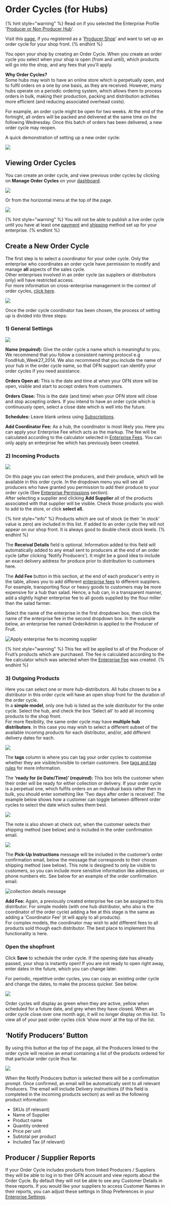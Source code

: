 # Order Cycles \(for Hubs\)

{% hint style="warning" %}
Read on if you selected the Enterprise Profile '[Producer or Non Producer Hub](../../../your-quick-start-on-ofn-given-who-you-are.md#hub)'. 

Visit this [page](order-cycles-for-producers.md), if you registered as a '[Producer Shop](../../../your-quick-start-on-ofn-given-who-you-are.md#shop)' and want to set up an order cycle for your shop front.
{% endhint %}

You open your shop by creating an Order Cycle. When you create an order cycle you select when your shop is open \(from and until\), which products will go into the shop, and any fees that you'll apply.

**Why Order Cycles?**    
Some hubs may wish to have an online store which is perpetually open, and to fulfil orders on a one by one basis, as they are received. However, many hubs operate on a periodic ordering system, which allows them to process orders in bulk, making their production, packing and distribution activities more efficient \(and reducing associated overhead costs\). 

For example, an order cycle might be open for two weeks. At the end of the fortnight, all orders will be packed and delivered at the same time on the following Wednesday. Once this batch of orders has been delivered, a new order cycle may reopen.

A quick demonstration of setting up a new order cycle:

![](../../../.gitbook/assets/ordercyclehub.gif)

## Viewing Order Cycles

You can create an order cycle, and view previous order cycles by clicking on **Manage Order Cycles** on your [dashboard](../../dashboard.md).

![](../../../.gitbook/assets/ordercycledash.jpg)

Or from the horizontal menu at the top of the page.

![](../../../.gitbook/assets/ordercycle1%20%282%29.jpg)

{% hint style="warning" %}
You will not be able to publish a live order cycle until you have at least one [payment](../payment-methods.md) and [shipping](../shipping-methods.md) method set up for your enterprise.
{% endhint %}

## Create a New Order Cycle

The first step is to select a coordinator for your order cycle. Only the enterprise who coordinates an order cycle have permission to modify and manage **all** aspects of the sales cycle.   
Other enterprises involved in an order cycle \(as suppliers or distributors only\) will have restricted access.   
For more information on cross-enterprise management in the context of order cycles, [click here](permissions-in-multi-enterprise-order-cycles.md).

![](../../../.gitbook/assets/ordercycle2.jpg)

Once the order cycle coordinator has been chosen, the process of setting up is divided into three steps:

### 1\) General Settings

![](../../../.gitbook/assets/ordercycle3%20%281%29.jpg)

**Name \(**_**required**_**\):** Give the order cycle a name which is meaningful to you. We recommend that you follow a consistent naming protocol e.g FoodHub\_Week27\_2014. We also recommend that you include the name of your hub in the order cycle name, so that OFN support can identify your order cycles if you need assistance.

**Orders Open at:** This is the date and time at when your OFN store will be open, visible and start to accept orders from customers.

**Orders Close:** This is the date \(and time\) when your OFN store will close and stop accepting orders. If you intend to have an order cycle which is continuously open, select a close date which is well into the future.

**Schedules:** Leave blank unless using [Subscriptions](../../subscriptions/).

**Add Coordinator Fee:** As a hub, the coordinator is most likely you. Here you can apply your Enterprise Fee which acts as the markup. The fee will be calculated according to the calculator selected in [Enterprise Fees](../enterprise-fees.md). You can only apply an enterprise fee which has previously been created.

### 2\) Incoming Products

![](../../../.gitbook/assets/ordercycle4.jpg)

On this page you can select the producers, and their produce, which will be available in this order cycle. In the dropdown menu you will see all producers who have granted you permission to add their produce to your order cycle \(See [Enterprise Permissions](../../enterprise-profile/enterprise-to-enterprise-permissions-e2es.md) section\).   
After selecting a supplier and clicking **Add Supplier** all of the products associated with that supplier will be visible. Check those products you wish to add to the store, or click **select all.** 

{% hint style="info" %}
Products which are out of stock \(ie their 'in stock' value is zero\) are included in this list.  If added to an order cycle they will not appear on our shop front.  It is always good to double check stock levels. 
{% endhint %}

The **Receival Details** field is optional.  Information added to this field will automatically added to any email sent to producers at the end of an order cycle \(after clicking 'Notify Producers'\).  It might be a good idea to include an exact delivery address for produce prior to distribution to customers here.

The **Add Fee** button in this section, at the end of each producer's entry in the table, allows you to add different [enterprise fees](../enterprise-fees.md) to different suppliers. For example, transporting flour or heavy goods to customers may be more expensive for a hub than salad.  Hence, a hub can, in a transparent manner, add a slightly higher enterprise fee to all goods supplied by the flour miller than the salad farmer.

Select the name of the enterprise in the first dropdown box, then click the name of the enterprise fee in the second dropdown box. In the example below, an enterprise fee named OrderAdmin is applied to the Producer of Fruit.

![Apply enterprise fee to incoming supplier](../../../.gitbook/assets/enterprise-fee.png)

{% hint style="warning" %}
This fee will be applied to all of the Producer of Fruit’s products which are purchased. The fee is calculated according to the fee calculator which was selected when the [Enterprise Fee](../enterprise-fees.md) was created.
{% endhint %}

### 3\) Outgoing Products

Here you can select one or more hub-distributors.  All hubs chosen to be a distributor in this order cycle will have an open shop front for the duration of the order cycle.  
In a **simple model**, only one hub is listed as the sole distributor for the order cycle. Select the hub, and check the box 'Select all' to add all incoming products to the shop front.   
For more flexibility, the same order cycle may have **multiple hub distributors**.  In this case you may wish to select a different subset of the available incoming products for each distributor, and/or, add different delivery dates for each.

![](../../../.gitbook/assets/oc3.jpg)

The **tags** column is where you can tag your order cycles to customise whether they are visible/invisible to certain customers. See [tags and tag rules](../customer-management-and-conditional-displays-prices/tags-and-tag-rules.md) for more information.

The **‘ready for \(ie Date/Time\)’ \(**_**required**_**\):** This box tells the customer when their order will be ready for either collection or delivery. If your order cycle is a perpetual one, which fulfils orders on an individual basis rather then in bulk, you should enter something like ‘Two days after order is received’. The example below shows how a customer can toggle between different order cycles to select the date which suites them best.

![](../../../.gitbook/assets/multipleoc3%20%281%29.jpg)

The note is also shown at check out, when the customer selects their shipping method \(see below\) and is included in the order confirmation email.

![](../../../.gitbook/assets/readyfor2.jpg)

The **Pick-Up Instructions** message will be included in the customer’s order confirmation email, below the message that corresponds to their chosen shipping method \(see below\). This note is designed to only be visible to customers, so you can include more sensitive information like addresses, or phone numbers etc. See below for an example of the order confirmation email.

![collection details message](../../../.gitbook/assets/collection-details.png)

**Add Fee:** Again, a previously created enterprise fee can be assigned to this distributor.  For simple models \(with one hub distributor, who also is the coordinator of the order cycle\) adding a fee at this stage is the same as adding a 'Coordinator Fee' \(it will apply to all products\).  
For complex models, the coordinator may wish to add different fees to all products sold though each distributor.  The best place to implement this functionality is here.

### Open the shopfront

Click **Save** to schedule the order cycle. If the opening date has already passed, your shop is instantly open! If you are not ready to open right away, enter dates in the future, which you can change later. 

For periodic, repetitive order cycles, you can copy an existing order cycle and change the dates, to make the process quicker. See below.

![](../../../.gitbook/assets/occpy.jpg)

Order cycles will display as green when they are active, yellow when scheduled for a future date, and grey when they have closed. When an order cycle close over one month ago, it will no longer display on this list. To view all of your past order cycles click ‘show more’ at the top of the list.

## **‘Notify Producers’ Button**

By using this button at the top of the page, all the Producers linked to the order cycle will receive an email containing a list of the products ordered for that particular order cycle thus far.  

![](../../../.gitbook/assets/notifyproducers.jpg)

When the Notify Producers button is selected there will be a confirmation prompt. Once confirmed, an email will be automatically sent to all relevant Producers. The email will include Delivery instructions \(if this field is completed in the incoming products section\) as well as the following product information:

* SKUs \(if relevant\)
* Name of Supplier
* Product name 
* Quantity ordered
* Price per unit
* Subtotal per product
* Included Tax \(if relevant\) 

## Producer / Supplier Reports

If your Order Cycle includes products from linked Producers / Suppliers they will be able to log in to their OFN account and view reports about the Order Cycle. By default they will not be able to see any Customer Details in these reports. If you would like your suppliers to access Customer Names in their reports, you can adjust these settings in Shop Preferences in your [Enterprise Settings](../../enterprise-profile/enterprise-settings.md).

